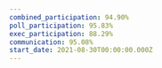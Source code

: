 ```yaml
---
combined_participation: 94.90%
poll_participation: 95.83%
exec_participation: 88.29%
communication: 95.08%
start_date: 2021-08-30T00:00:00.000Z
---
```

